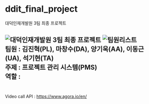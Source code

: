 # ddit_final_project
대덕인재개발원 3팀 최종 프로젝트

![대덕인재개발원 3팀 최종 프로젝트](https://user-images.githubusercontent.com/88367503/145524140-31f9544c-b792-4bed-b2ca-c21f6b218406.jpg) ![팀원리스트](https://user-images.githubusercontent.com/88367503/145524429-ce54f325-6c82-4dee-92f8-f91b68b3375e.png)<br/>
팀원 : 김진혁(PL), 마창수(DA), 양기욱(AA), 이동근(UA), 석기현(TA)<br/>
주제 : 프로젝트 관리 시스템(PMS) <br/>
역할 : <br/>
<br/>
---
Video call API : https://www.agora.io/en/
